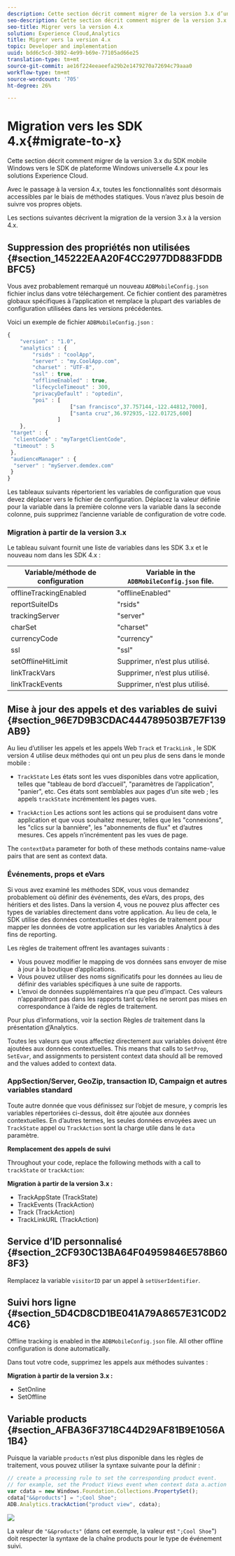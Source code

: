 ```yaml
---
description: Cette section décrit comment migrer de la version 3.x d’un SDK mobile Windows précédent vers le SDK de plateforme Windows universelle 4.x pour les solutions Experience Cloud.
seo-description: Cette section décrit comment migrer de la version 3.x d’un SDK mobile Windows précédent vers le SDK de plateforme Windows universelle 4.x pour les solutions Experience Cloud.
seo-title: Migrer vers la version 4.x
solution: Experience Cloud,Analytics
title: Migrer vers la version 4.x
topic: Developer and implementation
uuid: bdd6c5cd-3892-4e99-b69e-77105ad66e25
translation-type: tm+mt
source-git-commit: ae16f224eeaeefa29b2e1479270a72694c79aaa0
workflow-type: tm+mt
source-wordcount: '705'
ht-degree: 26%

---
```



# Migration vers les SDK 4.x{#migrate-to-x}

Cette section décrit comment migrer de la version 3.x du SDK mobile Windows vers le SDK de plateforme Windows universelle 4.x pour les solutions Experience Cloud.

Avec le passage à la version 4.x, toutes les fonctionnalités sont désormais accessibles par le biais de méthodes statiques. Vous n’avez plus besoin de suivre vos propres objets.

Les sections suivantes décrivent la migration de la version 3.x à la version 4.x.

## Suppression des propriétés non utilisées {#section_145222EAA20F4CC2977DD883FDDBBFC5}

Vous avez probablement remarqué un nouveau `ADBMobileConfig.json` fichier inclus dans votre téléchargement. Ce fichier contient des paramètres globaux spécifiques à l’application et remplace la plupart des variables de configuration utilisées dans les versions précédentes.

Voici un exemple de fichier `ADBMobileConfig.json` :

```js
{ 
    "version" : "1.0", 
    "analytics" : { 
        "rsids" : "coolApp", 
        "server" : "my.CoolApp.com", 
        "charset" : "UTF-8", 
        "ssl" : true, 
        "offlineEnabled" : true, 
        "lifecycleTimeout" : 300, 
        "privacyDefault" : "optedin", 
        "poi" : [ 
                    ["san francisco",37.757144,-122.44812,7000], 
                    ["santa cruz",36.972935,-122.01725,600] 
                ] 
    }, 
 "target" : { 
  "clientCode" : "myTargetClientCode", 
  "timeout" : 5 
 }, 
 "audienceManager" : { 
  "server" : "myServer.demdex.com" 
 } 
}
```

Les tableaux suivants répertorient les variables de configuration que vous devez déplacer vers le fichier de configuration. Déplacez la valeur définie pour la variable dans la première colonne vers la variable dans la seconde colonne, puis supprimez l’ancienne variable de configuration de votre code.

### Migration à partir de la version 3.x

Le tableau suivant fournit une liste de variables dans les SDK 3.x et le nouveau nom dans les SDK 4.x :

| Variable/méthode de configuration | Variable in the `ADBMobileConfig.json` file. |
|--- |--- |
| offlineTrackingEnabled | &quot;offlineEnabled&quot; |
| reportSuiteIDs | &quot;rsids&quot; |
| trackingServer | &quot;server&quot; |
| charSet | &quot;charset&quot; |
| currencyCode | &quot;currency&quot; |
| ssl | &quot;ssl&quot; |
| setOfflineHitLimit | Supprimer, n’est plus utilisé. |
| linkTrackVars | Supprimer, n’est plus utilisé. |
| linkTrackEvents | Supprimer, n’est plus utilisé. |

## Mise à jour des appels et des variables de suivi {#section_96E7D9B3CDAC444789503B7E7F139AB9}

Au lieu d’utiliser les appels et les appels Web `Track` et `TrackLink` , le SDK version 4 utilise deux méthodes qui ont un peu plus de sens dans le monde mobile :

* `TrackState` Les états sont les vues disponibles dans votre application, telles que &quot;tableau de bord d’accueil&quot;, &quot;paramètres de l’application&quot;, &quot;panier&quot;, etc. Ces états sont semblables aux pages d’un site web ; les appels `trackState` incrémentent les pages vues.

* `TrackAction` Les actions sont les actions qui se produisent dans votre application et que vous souhaitez mesurer, telles que les &quot;connexions&quot;, les &quot;clics sur la bannière&quot;, les &quot;abonnements de flux&quot; et d’autres mesures. Ces appels n’incrémentent pas les vues de page.

The `contextData` parameter for both of these methods contains name-value pairs that are sent as context data.

### Événements, props et eVars

Si vous avez examiné les méthodes [](/help/universal-windows/c-configuration/methods.md)SDK, vous vous demandez probablement où définir des événements, des eVars, des props, des héritiers et des listes. Dans la version 4, vous ne pouvez plus affecter ces types de variables directement dans votre application. Au lieu de cela, le SDK utilise des données contextuelles et des règles de traitement pour mapper les données de votre application sur les variables Analytics à des fins de reporting.

Les règles de traitement offrent les avantages suivants :

* Vous pouvez modifier le mapping de vos données sans envoyer de mise à jour à la boutique d’applications.
* Vous pouvez utiliser des noms significatifs pour les données au lieu de définir des variables spécifiques à une suite de rapports.
* L’envoi de données supplémentaires n’a que peu d’impact. Ces valeurs n’apparaîtront pas dans les rapports tant qu’elles ne seront pas mises en correspondance à l’aide de règles de traitement.

Pour plus d’informations, voir la section Règles *de* traitement dans la présentation [d’](/help/universal-windows/analytics/analytics.md)Analytics.

Toutes les valeurs que vous affectiez directement aux variables doivent être ajoutées aux données contextuelles. This means that calls to `SetProp`, `SetEvar`, and assignments to persistent context data should all be removed and the values added to context data.

### AppSection/Server, GeoZip, transaction ID, Campaign et autres variables standard

Toute autre donnée que vous définissez sur l’objet de mesure, y compris les variables répertoriées ci-dessus, doit être ajoutée aux données contextuelles. En d’autres termes, les seules données envoyées avec un `TrackState` appel ou `TrackAction` sont la charge utile dans le `data` paramètre.

**Remplacement des appels de suivi**

Throughout your code, replace the following methods with a call to `trackState` or `trackAction`:

**Migration à partir de la version 3.x :**

* TrackAppState (TrackState)
* TrackEvents (TrackAction)
* Track (TrackAction)
* TrackLinkURL (TrackAction)

## Service d’ID personnalisé {#section_2CF930C13BA64F04959846E578B608F3}

Remplacez la variable `visitorID` par un appel à `setUserIdentifier`.

## Suivi hors ligne {#section_5D4CD8CD1BE041A79A8657E31C0D24C6}

Offline tracking is enabled in the `ADBMobileConfig.json` file. All other offline configuration is done automatically.

Dans tout votre code, supprimez les appels aux méthodes suivantes :

**Migration à partir de la version 3.x :**

* SetOnline
* SetOffline

## Variable products {#section_AFBA36F3718C44D29AF81B9E1056A1B4}

Puisque la variable `products` n’est plus disponible dans les règles de traitement, vous pouvez utiliser la syntaxe suivante pour la définir :

```js
// create a processing rule to set the corresponding product event. 
// for example, set the Product Views event when context data a.action = "product view" 
var cdata = new Windows.Foundation.Collections.PropertySet(); 
cdata["&&products"] = ";Cool Shoe"; 
ADB.Analytics.trackAction("product view", cdata);
```

![](assets/prod-view.png)

La valeur de `"&&products"` (dans cet exemple, la valeur est `";Cool Shoe`&quot;) doit respecter la syntaxe de la chaîne products pour le type de événement suivi.
